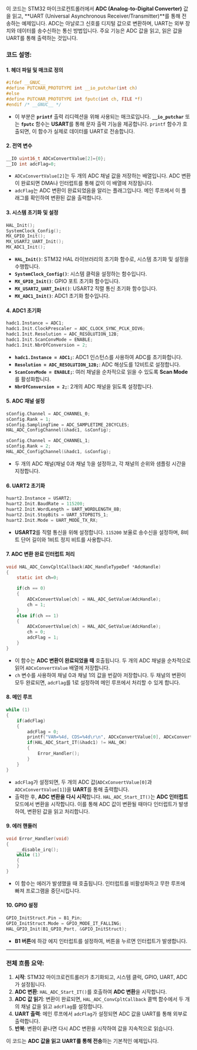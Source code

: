 이 코드는 STM32 마이크로컨트롤러에서 **ADC (Analog-to-Digital Converter)** 값을 읽고, **UART (Universal Asynchronous Receiver/Transmitter)**를 통해 전송하는 예제입니다. ADC는 아날로그 신호를 디지털 값으로 변환하며, UART는 외부 장치와 데이터를 송수신하는 통신 방법입니다. 주요 기능은 ADC 값을 읽고, 읽은 값을 UART를 통해 출력하는 것입니다.

### 코드 설명:

#### 1. **헤더 파일 및 매크로 정의**

```c
#ifdef __GNUC__
#define PUTCHAR_PROTOTYPE int __io_putchar(int ch)
#else
#define PUTCHAR_PROTOTYPE int fputc(int ch, FILE *f)
#endif /* __GNUC__ */
```
- 이 부분은 **`printf`** 출력 리디렉션을 위해 사용되는 매크로입니다. **`__io_putchar`** 또는 **`fputc`** 함수는 **USART**를 통해 문자 출력 기능을 제공합니다. `printf` 함수가 호출되면, 이 함수가 실제로 데이터를 UART로 전송합니다.

#### 2. **전역 변수**

```c
__IO uint16_t ADCxConvertValue[2]={0};
__IO int adcFlag=0;
```
- `ADCxConvertValue[2]`는 두 개의 ADC 채널 값을 저장하는 배열입니다. ADC 변환이 완료되면 DMA나 인터럽트를 통해 값이 이 배열에 저장됩니다.
- `adcFlag`는 ADC 변환이 완료되었음을 알리는 플래그입니다. 메인 루프에서 이 플래그를 확인하여 변환된 값을 출력합니다.

#### 3. **시스템 초기화 및 설정**
```c
HAL_Init();
SystemClock_Config();
MX_GPIO_Init();
MX_USART2_UART_Init();
MX_ADC1_Init();
```
- **`HAL_Init()`**: STM32 HAL 라이브러리의 초기화 함수로, 시스템 초기화 및 설정을 수행합니다.
- **`SystemClock_Config()`**: 시스템 클럭을 설정하는 함수입니다.
- **`MX_GPIO_Init()`**: GPIO 포트 초기화 함수입니다.
- **`MX_USART2_UART_Init()`**: USART2 직렬 통신 초기화 함수입니다.
- **`MX_ADC1_Init()`**: ADC1 초기화 함수입니다.

#### 4. **ADC1 초기화**
```c
hadc1.Instance = ADC1;
hadc1.Init.ClockPrescaler = ADC_CLOCK_SYNC_PCLK_DIV6;
hadc1.Init.Resolution = ADC_RESOLUTION_12B;
hadc1.Init.ScanConvMode = ENABLE;
hadc1.Init.NbrOfConversion = 2;
```
- **`hadc1.Instance = ADC1;`**: ADC1 인스턴스를 사용하여 ADC를 초기화합니다.
- **`Resolution = ADC_RESOLUTION_12B;`**: ADC 해상도를 12비트로 설정합니다.
- **`ScanConvMode = ENABLE;`**: 여러 채널을 순차적으로 읽을 수 있도록 **Scan Mode**를 활성화합니다.
- **`NbrOfConversion = 2;`**: 2개의 ADC 채널을 읽도록 설정합니다.

#### 5. **ADC 채널 설정**
```c
sConfig.Channel = ADC_CHANNEL_0;
sConfig.Rank = 1;
sConfig.SamplingTime = ADC_SAMPLETIME_28CYCLES;
HAL_ADC_ConfigChannel(&hadc1, &sConfig);

sConfig.Channel = ADC_CHANNEL_1;
sConfig.Rank = 2;
HAL_ADC_ConfigChannel(&hadc1, &sConfig);
```
- 두 개의 ADC 채널(채널 0과 채널 1)을 설정하고, 각 채널의 순위와 샘플링 시간을 지정합니다.

#### 6. **UART2 초기화**
```c
huart2.Instance = USART2;
huart2.Init.BaudRate = 115200;
huart2.Init.WordLength = UART_WORDLENGTH_8B;
huart2.Init.StopBits = UART_STOPBITS_1;
huart2.Init.Mode = UART_MODE_TX_RX;
```
- **USART2**를 직렬 통신을 위해 설정합니다. `115200` 보율로 송수신을 설정하며, 8비트 단어 길이와 1비트 정지 비트를 사용합니다.

#### 7. **ADC 변환 완료 인터럽트 처리**

```c
void HAL_ADC_ConvCpltCallback(ADC_HandleTypeDef *AdcHandle)
{
	static int ch=0;

	if(ch == 0)
	{
		ADCxConvertValue[ch] = HAL_ADC_GetValue(AdcHandle);
		ch = 1;
	}
	else if(ch == 1)
	{
		ADCxConvertValue[ch] = HAL_ADC_GetValue(AdcHandle);
		ch = 0;
		adcFlag = 1;
	}
}
```
- 이 함수는 **ADC 변환이 완료되었을 때** 호출됩니다. 두 개의 ADC 채널을 순차적으로 읽어 `ADCxConvertValue` 배열에 저장합니다.
- `ch` 변수를 사용하여 채널 0과 채널 1의 값을 번갈아 저장합니다. 두 채널의 변환이 모두 완료되면, `adcFlag`를 1로 설정하여 메인 루프에서 처리할 수 있게 합니다.

#### 8. **메인 루프**

```c
while (1)
{
	if(adcFlag)
	{
		adcFlag = 0;
		printf("VAR=%4d, CDS=%4d\r\n", ADCxConvertValue[0], ADCxConvertValue[1]);
		if(HAL_ADC_Start_IT(&hadc1) != HAL_OK)
		{
			Error_Handler();
		}
	}
}
```
- `adcFlag`가 설정되면, 두 개의 ADC 값(`ADCxConvertValue[0]`과 `ADCxConvertValue[1]`)을 **UART**를 통해 출력합니다.
- 출력한 후, **ADC 변환을 다시 시작**합니다. `HAL_ADC_Start_IT()`는 **ADC 인터럽트** 모드에서 변환을 시작합니다. 이를 통해 ADC 값이 변환될 때마다 인터럽트가 발생하여, 변환된 값을 읽고 처리합니다.

#### 9. **에러 핸들러**

```c
void Error_Handler(void)
{
	__disable_irq();
	while (1)
	{
	}
}
```
- 이 함수는 에러가 발생했을 때 호출됩니다. 인터럽트를 비활성화하고 무한 루프에 빠져 프로그램을 중단시킵니다.

#### 10. **GPIO 설정**
```c
GPIO_InitStruct.Pin = B1_Pin;
GPIO_InitStruct.Mode = GPIO_MODE_IT_FALLING;
HAL_GPIO_Init(B1_GPIO_Port, &GPIO_InitStruct);
```
- **B1 버튼**에 하강 에지 인터럽트를 설정하여, 버튼을 누르면 인터럽트가 발생합니다.

---

### 전체 흐름 요약:
1. **시작**: STM32 마이크로컨트롤러가 초기화되고, 시스템 클럭, GPIO, UART, ADC가 설정됩니다.
2. **ADC 변환**: `HAL_ADC_Start_IT()`를 호출하여 **ADC 변환**을 시작합니다.
3. **ADC 값 읽기**: 변환이 완료되면, `HAL_ADC_ConvCpltCallback` 콜백 함수에서 두 개의 채널 값을 읽고 `adcFlag`를 설정합니다.
4. **UART 출력**: 메인 루프에서 `adcFlag`가 설정되면 ADC 값을 UART를 통해 외부로 출력합니다.
5. **반복**: 변환이 끝나면 다시 ADC 변환을 시작하여 값을 지속적으로 읽습니다.

이 코드는 **ADC 값을 읽고** **UART를 통해 전송**하는 기본적인 예제입니다.